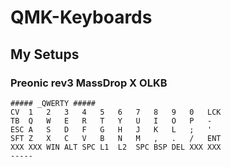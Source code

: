 # QMK-Keyboards

## My Setups
### Preonic rev3 MassDrop X OLKB

```
##### _QWERTY #####
CV  1   2   3   4   5   6   7   8   9   0   LCK
TB  Q   W   E   R   T   Y   U   I   O   P   -
ESC A   S   D   F   G   H   J   K   L   ;   '
SFT Z   X   C   V   B   N   M   ,   .   /   ENT
XXX XXX WIN ALT SPC L1  L2  SPC BSP DEL XXX XXX
-----

```

